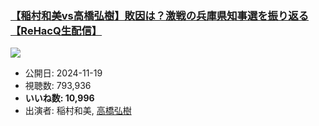 ### [【稲村和美vs高橋弘樹】敗因は？激戦の兵庫県知事選を振り返る【ReHacQ生配信】](https://www.youtube.com/watch?v=zotM7TzK6aQ)
[![](https://img.youtube.com/vi/zotM7TzK6aQ/sddefault.jpg)](https://www.youtube.com/watch?v=zotM7TzK6aQ)
-   公開日: 2024-11-19
-   視聴数: 793,936
-   **いいね数: 10,996**
-   出演者: 稲村和美, [高橋弘樹](/rehacq_fan/people/高橋弘樹 "wikilink")
